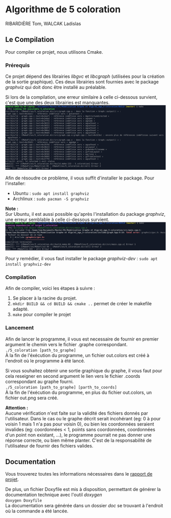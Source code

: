 # Algorithme de 5 coloration

RIBARDIÈRE Tom, WALCAK Ladislas

## Le Compilation

Pour compiler ce projet, nous utilisons Cmake.

### Prérequis

Ce projet dépend des librairies *libgvc* et *libcgraph* (utilisées pour la création de la sortie graphique). Ces deux librairies sont fournies avec 
le package *graphviz* qui doit donc être installé au préalable.  

Si lors de la compilation, une erreur similaire à celle ci-dessous survient, c'est que une des deux librairies est manquantes.
![img.png](images/missing_so.png)

Afin de résoudre ce problème, il vous suffit d'installer le package. Pour l'installer:
 - Ubuntu : `sudo apt install graphviz`
 - Archlinux : `sudo pacman -S graphviz`

**Note :**  
Sur Ubuntu, il est aussi possible qu'après l'installation du package *graphviz*, une erreur semblable à celle ci-dessous survient.
![img.png](images/missing_dev.png)

Pour y remédier, il vous faut installer le package *graphviz-dev* : `sudo apt install graphviz-dev`

### Compilation
Afin de compiler, voici les étapes à suivre :
1. Se placer à la racine du projet.
2. `mkdir BUILD && cd BUILD && cmake ..` permet de créer le makefile adapté.
2. `make` pour compiler le projet

### Lancement
Afin de lancer le programme, il vous est necessaire de fournir en premier argument le chemin vers le fichier .graphe correspondant.  
`./5_coloration [path_to_graphe]`  
À la fin de l'éxécution du programme, un fichier out.colors est créé à l'endroit où le programme à été lancé.  

Si vous souhaitez obtenir une sortie graphique du graphe, il vous faut pour cela reseigner en second argument le lien vers le
fichier .coords correspondant au graphe fourni.  
`./5_coloration [path_to_graphe] [parth_to_coords]`  
À la fin de l'éxécution du programme, en plus du fichier out.colors, un fichier out.png sera créé.

**Attention :**  
Aucune vérification n'est faite sur la validité des fichiers donnés par l'utilisateur. Dans le cas ou le graphe décrit serait incohérant
(eg: 0 à pour voisin 1 mais 1 n'a pas pour voisin 0), ou bien les coordonnées seraient invalides (eg: coordonnées < 1, points sans coordonnées, coordonnées 
d'un point non existant, ...), le programme pourrait ne pas donner une réponse correcte, ou bien même planter. C'est de la responsabilité de l'utilisateur 
de fournir des fichiers valides.

## Documentation

Vous trouverez toutes les informations nécessaires dans le [rapport de projet](Rapport.pdf).

De plus, un fichier Doxyfile est mis à disposition, permettant de générer la documentation technique avec l'outil *doxygen*  
`doxygen Doxyfile`  
La documentation sera générée dans un dossier *doc* se trouvant à l'endroit où la commande a été lancée.